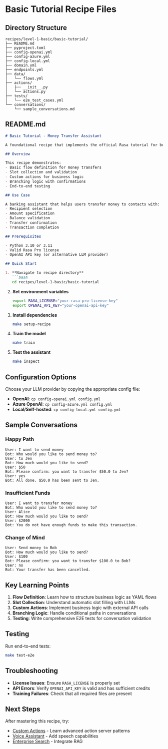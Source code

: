 # Basic Tutorial Recipe Files

## Directory Structure
```
recipes/level-1-basic/basic-tutorial/
├── README.md
├── pyproject.toml
├── config-openai.yml
├── config-azure.yml
├── config-local.yml
├── domain.yml
├── endpoints.yml
├── data/
│   └── flows.yml
├── actions/
│   ├── __init__.py
│   └── actions.py
├── tests/
│   └── e2e_test_cases.yml
└── conversations/
    └── sample_conversations.md
```

## README.md
```markdown
# Basic Tutorial - Money Transfer Assistant

A foundational recipe that implements the official Rasa tutorial for building a money transfer assistant using CALM (Conversational AI with Language Models).

## Overview

This recipe demonstrates:
- Basic flow definition for money transfers
- Slot collection and validation
- Custom actions for business logic
- Branching logic with confirmations
- End-to-end testing

## Use Case

A banking assistant that helps users transfer money to contacts with:
- Recipient selection
- Amount specification
- Balance validation
- Transfer confirmation
- Transaction completion

## Prerequisites

- Python 3.10 or 3.11
- Valid Rasa Pro license
- OpenAI API key (or alternative LLM provider)

## Quick Start

1. **Navigate to recipe directory**
   ```bash
   cd recipes/level-1-basic/basic-tutorial
   ```

2. **Set environment variables**
   ```bash
   export RASA_LICENSE="your-rasa-pro-license-key"
   export OPENAI_API_KEY="your-openai-api-key"
   ```

3. **Install dependencies**
   ```bash
   make setup-recipe
   ```

4. **Train the model**
   ```bash
   make train
   ```

5. **Test the assistant**
   ```bash
   make inspect
   ```

## Configuration Options

Choose your LLM provider by copying the appropriate config file:

- **OpenAI**: `cp config-openai.yml config.yml`
- **Azure OpenAI**: `cp config-azure.yml config.yml`  
- **Local/Self-hosted**: `cp config-local.yml config.yml`

## Sample Conversations

### Happy Path
```
User: I want to send money
Bot: Who would you like to send money to?
User: to Jen
Bot: How much would you like to send?
User: $50
Bot: Please confirm: you want to transfer $50.0 to Jen?
User: yes
Bot: All done. $50.0 has been sent to Jen.
```

### Insufficient Funds
```
User: I want to transfer money
Bot: Who would you like to send money to?
User: Alice
Bot: How much would you like to send?
User: $2000
Bot: You do not have enough funds to make this transaction.
```

### Change of Mind
```
User: Send money to Bob
Bot: How much would you like to send?
User: $100
Bot: Please confirm: you want to transfer $100.0 to Bob?
User: no
Bot: Your transfer has been cancelled.
```

## Key Learning Points

1. **Flow Definition**: Learn how to structure business logic as YAML flows
2. **Slot Collection**: Understand automatic slot filling with LLMs
3. **Custom Actions**: Implement business logic with external API calls
4. **Branching Logic**: Handle conditional paths in conversations
5. **Testing**: Write comprehensive E2E tests for conversation validation

## Testing

Run end-to-end tests:
```bash
make test-e2e
```

## Troubleshooting

- **License Issues**: Ensure `RASA_LICENSE` is properly set
- **API Errors**: Verify `OPENAI_API_KEY` is valid and has sufficient credits
- **Training Failures**: Check that all required files are present

## Next Steps

After mastering this recipe, try:
- [Custom Actions](../custom-actions/) - Learn advanced action server patterns
- [Voice Assistant](../../level-2-intermediate/voice-assistant/) - Add speech capabilities
- [Enterprise Search](../../level-2-intermediate/enterprise-search/) - Integrate RAG